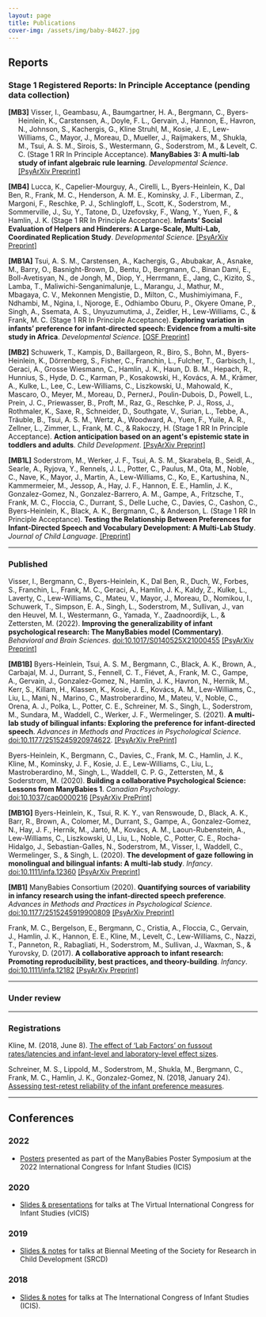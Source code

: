 ```yaml
---
layout: page
title: Publications
cover-img: /assets/img/baby-84627.jpg
---
```


<!---
Within a category, organize alphabetically

To fix:
- ad activities spreadsheet
- open external links in new tab? possible work around with kramdown
--->


## Reports

### Stage 1 Registered Reports: In Principle Acceptance (pending data collection)
      
<p style="padding-left: 20px; text-indent: -20px"><b>[MB3]</b> Visser, I., Geambasu, A., Baumgartner, H. A., Bergmann, C., Byers-Heinlein, K., Carstensen, A., Doyle, F. L., Gervain, J., Hannon, E., Havron, N., Johnson, S., Kachergis, G., Kline Struhl, M., Kosie, J. E., Lew-Williams, C., Mayor, J., Moreau, D., Mueller, J., Raijmakers, M., Shukla, M., Tsui, A. S. M., Sirois, S., Westermann, G., Soderstrom, M., & Levelt, C. C. (Stage 1 RR In Principle Acceptance). <b>ManyBabies 3: A multi-lab study of infant algebraic rule learning</b>. <i>Developmental Science</i>. <a href="https://psyarxiv.com/aex7v/">[PsyArXiv Preprint]</a></p>      
      
<!--**[MB3]** Visser, I., Geambasu, A., Baumgartner, H. A., Bergmann, C., Byers-Heinlein, K., Carstensen, A., Doyle, F. L., Gervain, J., Hannon, E., Havron, N., Johnson, S., Kachergis, G., Kline Struhl, M., Kosie, J. E., Lew-Williams, C., Mayor, J., Moreau, D., Mueller, J., Raijmakers, M., Shukla, M., Tsui, A. S. M., Sirois, S., Westermann, G., Soderstrom, M., & Levelt, C. C. (Stage 1 RR In Principle Acceptance). **ManyBabies 3: A multi-lab study of infant algebraic rule learning**. _Developmental Science_. [[PsyArXiv Preprint]](https://psyarxiv.com/aex7v/)-->

**[MB4]** Lucca, K., Capelier-Mourguy, A., Cirelli, L., Byers-Heinlein, K., Dal Ben, R., Frank, M. C., Henderson, A. M. E., Kominsky, J. F., Liberman, Z., Margoni, F., Reschke, P. J., Schlingloff, L., Scott, K., Soderstrom, M., Sommerville, J., Su, Y., Tatone, D., Uzefovsky, F., Wang, Y., Yuen, F., & Hamlin, J. K. (Stage 1 RR In Principle Acceptance). **Infants’ Social Evaluation of Helpers and Hinderers: A Large-Scale, Multi-Lab, Coordinated Replication Study**. _Developmental Science_. [[PsyArXiv Preprint]](https://psyarxiv.com/qhxkm)

**[MB1A]** Tsui, A. S. M., Carstensen, A., Kachergis, G., Abubakar, A., Asnake, M., Barry, O., Basnight-Brown, D., Bentu, D., Bergmann, C., Binan Dami, E., Boll-Avetisyan, N., de Jongh, M., Diop, Y., Herrmann, E., Jang, C., Kizito, S., Lamba, T., Maliwichi-Senganimalunje, L., Marangu, J., Mathur, M., Mbagaya, C. V., Mekonnen Mengistie, D., Milton, C., Mushimiyimana, F., Ndhambi, M., Ngina, I., Njoroge, E., Odhiambo Oburu, P., Okyere Omane, P., Singh, A., Ssemata, A. S., Unyuzumutima, J., Zeidler, H., Lew-Williams, C., & Frank, M. C. (Stage 1 RR In Principle Acceptance). **Exploring variation in infants’ preference for infant-directed speech: Evidence from a multi-site study in Africa**. _Developmental Science_. [[OSF Preprint]](https://osf.io/fqp4b)

**[MB2]** Schuwerk, T., Kampis, D., Baillargeon, R., Biro, S., Bohn, M., Byers-Heinlein, K., Dörrenberg, S., Fisher, C., Franchin, L., Fulcher, T., Garbisch, I., Geraci, A., Grosse Wiesmann, C., Hamlin, J. K., Haun, D. B. M., Hepach, R., Hunnius, S., Hyde, D. C., Karman, P., Kosakowski, H., Kovács, A. M., Krämer, A., Kulke, L., Lee, C., Lew-Williams, C., Liszkowski, U., Mahowald, K., Mascaro, O., Meyer, M., Moreau, D., PernerJ., Poulin-Dubois, D., Powell, L., Prein, J. C., Priewasser, B., Proft, M., Raz, G., Reschke, P. J., Ross, J., Rothmaler, K., Saxe, R., Schneider, D., Southgate, V., Surian, L., Tebbe, A., Träuble, B., Tsui, A. S. M., Wertz, A., Woodward, A., Yuen, F., Yuile, A. R., Zellner, L., Zimmer, L., Frank, M. C., & Rakoczy, H. (Stage 1 RR In Principle Acceptance). **Action anticipation based on an agent's epistemic state in toddlers and adults**. _Child Development_. [[PsyArXiv Preprint]](https://psyarxiv.com/x4jbm/)

**[MB1L]** Soderstrom, M., Werker, J. F., Tsui, A. S. M., Skarabela, B., Seidl, A., Searle, A., Ryjova, Y., Rennels, J. L., Potter, C., Paulus, M., Ota, M., Noble, C., Nave, K., Mayor, J., Martin, A., Lew-Williams, C., Ko, E., Kartushina, N., Kammermeier, M., Jessop, A., Hay, J. F., Hannon, E. E., Hamlin, J. K., Gonzalez-Gomez, N., Gonzalez-Barrero, A. M., Gampe, A., Fritzsche, T., Frank, M. C., Floccia, C., Durrant, S., Delle Luche, C., Davies, C., Cashon, C., Byers-Heinlein, K., Black, A. K., Bergmann, C., & Anderson, L. (Stage 1 RR In Principle Acceptance). **Testing the Relationship Between Preferences for Infant-Directed Speech and Vocabulary Development: A Multi-Lab Study**. _Journal of Child Language_. [[Preprint]](https://docs.google.com/document/d/1CbLIEsJkQUctAW8a0VgW59hNMHGwyzSXkhWSFzlQYFE/edit?usp=sharing)

***
### Published
Visser, I., Bergmann, C., Byers-Heinlein, K., Dal Ben, R., Duch, W., Forbes, S., Franchin, L., Frank, M. C., Geraci, A., Hamlin, J. K., Kaldy, Z., Kulke, L., Laverty, C., Lew-Williams, C., Mateu, V., Mayor, J., Moreau, D., Nomikou, I., Schuwerk, T., Simpson, E. A., Singh, L., Soderstrom, M., Sullivan, J., van den Heuvel, M. I., Westermann, G., Yamada, Y., Zaadnoordijk, L., & Zettersten, M. (2022). **Improving the generalizability of infant psychological research: The ManyBabies model (Commentary)**. _Behavioral and Brain Sciences_. [doi:10.1017/S0140525X21000455](https://doi.org/10.1017/S0140525X21000455) [[PsyArXiv Preprint]](https://psyarxiv.com/8vwbf)

**[MB1B]** Byers-Heinlein, Tsui, A. S. M., Bergmann, C., Black, A. K., Brown, A., Carbajal,  M. J., Durrant, S., Fennell, C. T., Fiévet, A.,  Frank, M. C., Gampe, A., Gervain, J., Gonzalez-Gomez, N., Hamlin, J. K., Havron, N., Hernik, M., Kerr, S., Killam, H., Klassen, K., Kosie, J. E., Kovács, A. M., Lew-Williams, C., Liu, L., Mani, N., Marino, C., Mastroberardino, M., Mateu, V., Noble, C., Orena, A. J., Polka, L., Potter, C. E., Schreiner, M. S., Singh, L., Soderstrom, M., Sundara, M., Waddell, C., Werker, J. F., Wermelinger, S. (2021). **A multi-lab study of bilingual infants: Exploring the preference for infant-directed speech**. _Advances in Methods and Practices in Psychological Science_. [doi:10.1177/2515245920974622](https://doi.org/10.1177/2515245920974622). [[PsyArXiv PrePrint]](https://psyarxiv.com/sqh9d/)

Byers-Heinlein, K., Bergmann, C., Davies, C., Frank, M. C., Hamlin, J. K., Kline, M., Kominsky, J. F., Kosie, J. E., Lew-Williams, C., Liu, L., Mastroberardino, M., Singh, L., Waddell, C. P. G., Zettersten, M., & Soderstrom, M. (2020). **Building a collaborative Psychological Science: Lessons from ManyBabies 1**. _Canadian Psychology_. [doi:10.1037/cap0000216](https://doi.org/10.1037/cap0000216) [[PsyArXiv PrePrint]](https://psyarxiv.com/dmhk2/)

**[MB1G]** Byers-Heinlein, K., Tsui, R. K. Y., van Renswoude, D., Black, A. K., Barr, R., Brown, A., Colomer, M., Durrant, S., Gampe, A., Gonzalez-Gomez, N., Hay, J. F., Hernik, M., Jartó, M., Kovács, A. M., Laoun-Rubenstein, A., Lew-Williams, C., Liszkowski, U., Liu, L., Noble, C., Potter, C. E., Rocha-Hidalgo, J., Sebastian-Galles, N., Soderstrom, M., Visser, I., Waddell, C., Wermelinger, S., & Singh, L. (2020). **The development of gaze following in monolingual and bilingual infants: A multi-lab study**. _Infancy_. [doi:10.1111/infa.12360](https://doi.org/10.1111/infa.12360) [[PsyArXiv Preprint]](https://doi.org/10.31234/osf.io/sgfhv)

**[MB1]** ManyBabies Consortium (2020). **Quantifying sources of variability in infancy research using the infant-directed speech preference**. _Advances in Methods and Practices in Psychological Science_. [doi:10.1177/2515245919900809](https://doi.org/10.1177/2515245919900809) [[PsyArXiv Preprint]](https://psyarxiv.com/s98ab)

Frank, M. C., Bergelson, E., Bergmann, C., Cristia, A., Floccia, C., Gervain, J., Hamlin, J. K., Hannon, E. E., Kline, M., Levelt, C., Lew-Williams, C., Nazzi, T., Panneton, R., Rabagliati, H., Soderstrom, M., Sullivan, J., Waxman, S., & Yurovsky, D. (2017). **A collaborative approach to infant research: Promoting reproducibility, best practices, and theory-building**. _Infancy_. [doi:10.1111/infa.12182](https://doi.org/10.1111/infa.12182) [[PsyArXiv Preprint]](https://osf.io/27b43/)

***
### Under review

***
### Registrations
<!---
Missing:
MB4 - https://osf.io/xe2pj/
MB5 - ?
MB-AH - ?

In progress:
MB2 - https://osf.io/ezv4m
MB3 - https://osf.io/98gkj/

Registration under embargo on OSF - Should be included?
ManyBabies1 Languages Follow-up Study
Soderstrom, M., Junge, C., Kartushina, N., Soley, G., Mayor, J., Durier, V., Barbu, S., Oceláková, Z., Chladkova, K., Smolík, F. (2019, December 19). [Preference for Infant-Directed Speech Across Languages in North American 6-9-month-old infants](https://osf.io/gwdc9/)
--->

Kline, M. (2018, June 8). [The effect of ‘Lab Factors’ on fussout rates/latencies and infant-level and laboratory-level effect sizes](https://osf.io/puxbg/).

Schreiner, M. S., Lippold, M., Soderstrom, M., Shukla, M., Bergmann, C., Frank, M. C., Hamlin, J. K., Gonzalez-Gomez, N. (2018, January 24). [Assessing test-retest reliability of the infant preference measures](https://osf.io/v5f8t).


***

<!-- add data from registrations - future -->
## Conferences

### 2022
* [Posters](https://osf.io/c4m3e/) presented as part of the ManyBabies Poster Symposium at the 2022 International Congress for Infant Studies (ICIS)

### 2020

* [Slides & presentations](https://osf.io/t2wgc/) for talks at The Virtual International Congress for Infant Studies (vICIS)

### 2019

* [Slides & notes](https://osf.io/4p9dt/) for talks at Biennal Meeting of the Society for Research in Child Development (SRCD)

### 2018

* [Slides & notes](https://osf.io/5kb3w/) for talks at The International Congress of Infant Studies (ICIS).

